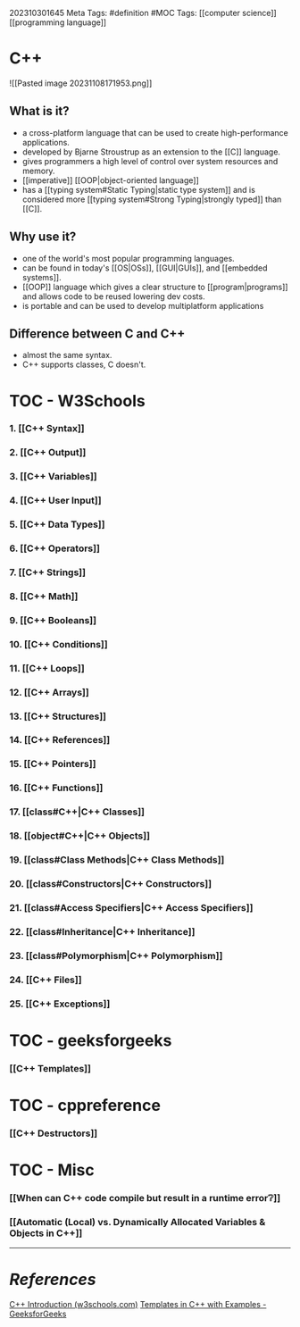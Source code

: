 202310301645
Meta Tags: #definition #MOC
Tags: [[computer science]] [[programming language]]

# C++

![[Pasted image 20231108171953.png]]

## What is it?

- a cross-platform language that can be used to create high-performance applications.
- developed by Bjarne Stroustrup as an extension to the [[C]] language. 
- gives programmers a high level of control over system resources and memory.
- [[imperative]] [[OOP|object-oriented language]]
- has a [[typing system#Static Typing|static type system]] and is considered more [[typing system#Strong Typing|strongly typed]] than [[C]].

## Why use it?

- one of the world's most popular programming languages.
- can be found in today's [[OS|OSs]], [[GUI|GUIs]], and [[embedded systems]].
- [[OOP]] language which gives a clear structure to [[program|programs]] and allows code to be reused lowering dev costs. 
- is portable and can be used to develop multiplatform applications

## Difference between C and C++

- almost the same syntax.
- C++ supports classes, C doesn't.

# TOC - W3Schools
### 1. [[C++ Syntax]]
### 2. [[C++ Output]]
### 3. [[C++ Variables]]
### 4. [[C++ User Input]]
### 5. [[C++ Data Types]]
### 6.  [[C++ Operators]]
### 7. [[C++ Strings]]
### 8. [[C++ Math]]
### 9. [[C++ Booleans]]
### 10. [[C++ Conditions]]
### 11. [[C++ Loops]]
### 12. [[C++ Arrays]]
### 13. [[C++ Structures]]
### 14. [[C++ References]]
### 15. [[C++ Pointers]]
### 16. [[C++ Functions]]
### 17. [[class#C++|C++ Classes]]
### 18. [[object#C++|C++ Objects]]
### 19. [[class#Class Methods|C++ Class Methods]]
### 20. [[class#Constructors|C++ Constructors]]
### 21. [[class#Access Specifiers|C++ Access Specifiers]]
### 22. [[class#Inheritance|C++ Inheritance]]
### 23. [[class#Polymorphism|C++ Polymorphism]]
### 24. [[C++ Files]]
### 25. [[C++ Exceptions]]

# TOC - geeksforgeeks

### [[C++ Templates]]

# TOC - cppreference
### [[C++ Destructors]]

# TOC - Misc
### [[When can C++ code compile but result in a runtime error❔]]
### [[Automatic (Local) vs. Dynamically Allocated Variables & Objects in C++]] 

---
# *References*

[C++ Introduction (w3schools.com)](https://www.w3schools.com/cpp/cpp_intro.asp)
[Templates in C++ with Examples - GeeksforGeeks](https://www.geeksforgeeks.org/templates-cpp/#)